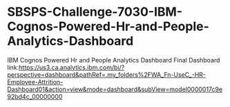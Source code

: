 # SBSPS-Challenge-7030-IBM-Cognos-Powered-Hr-and-People-Analytics-Dashboard
IBM Cognos Powered Hr and People Analytics Dashboard
Final Dashboard link:https://us3.ca.analytics.ibm.com/bi/?perspective=dashboard&pathRef=.my_folders%2FWA_Fn-UseC_-HR-Employee-Attrition-Dashboard01&action=view&mode=dashboard&subView=model0000017c9e92bd4c_00000000
